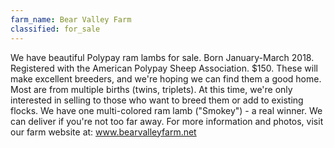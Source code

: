 ```yaml
---
farm_name: Bear Valley Farm
classified: for_sale
---
```


We have beautiful Polypay ram lambs for sale. Born January-March 2018. Registered with the American Polypay Sheep Association. $150. These will make excellent breeders, and we're hoping we can find them a good home. Most are from multiple births (twins, triplets). At this time, we're only interested in selling to those who want to breed them or add to existing flocks. We have one multi-colored ram lamb ("Smokey") - a real winner.  We can deliver if you're not too far away. For more information and photos, visit our farm website at: www.bearvalleyfarm.net
